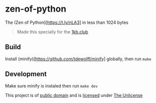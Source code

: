 # zen-of-python
The (Zen of Python)[https://t.ly/nLA3] in less than 1024 bytes

> Made this specially for the [1kb.club](https://1kb.club)

## Build
Install (minify)[https://github.com/tdewolff/minify] globally, then run `make`

## Development
Make sure minify is instaled then run `make dev`

This project is of [public domain](https://stpeter.im/writings/essays/publicdomain.html) and is [licensed](./LICENSE) under [The Unlicense](https://unlicense.org/)

